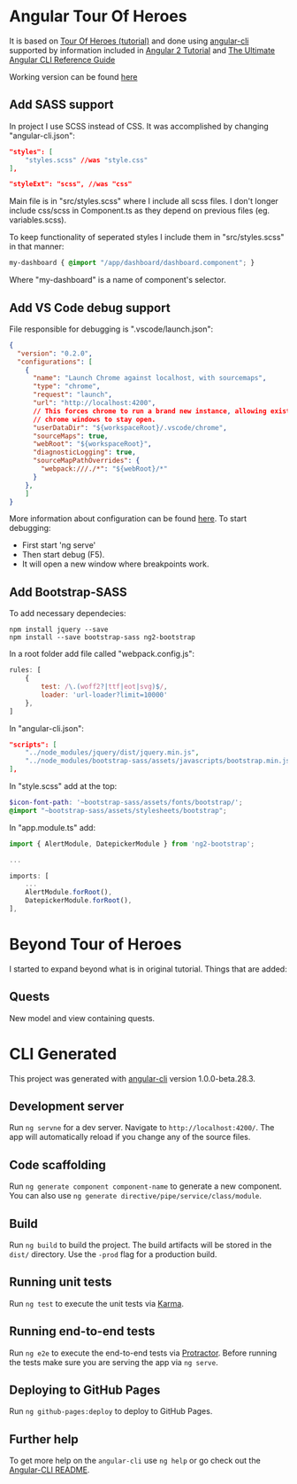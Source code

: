 # Angular Tour Of Heroes

It is based on [Tour Of Heroes (tutorial)](https://angular.io/docs/ts/latest/tutorial/) 
and done using [angular-cli](https://github.com/angular/angular-cli) 
supported by information included in [Angular 2 Tutorial](https://www.sitepoint.com/angular-2-tutorial/) 
and [The Ultimate Angular CLI Reference Guide](https://www.sitepoint.com/ultimate-angular-cli-reference/?utm_source=sitepoint&utm_medium=relatedinline&utm_term=&utm_campaign=relatedauthor)

Working version can be found [here](https://bielik20.github.io/angular-tour-of-heroes/)

## Add SASS support

In project I use SCSS instead of CSS. It was accomplished by changing "angular-cli.json":
```json
"styles": [
    "styles.scss" //was "style.css"
],
```
```json
"styleExt": "scss", //was "css"
```

Main file is in "src/styles.scss" where I include all scss files.
I don't longer include css/scss in Component.ts as they depend on previous files (eg. variables.scss).

To keep functionality of seperated styles I include them in "src/styles.scss" in that manner:
```scss
my-dashboard { @import "/app/dashboard/dashboard.component"; }
```
Where "my-dashboard" is a name of component's selector.

## Add VS Code debug support

File responsible for debugging is ".vscode/launch.json":
```json
{
  "version": "0.2.0",
  "configurations": [
    {
      "name": "Launch Chrome against localhost, with sourcemaps",
      "type": "chrome",
      "request": "launch",
      "url": "http://localhost:4200",
      // This forces chrome to run a brand new instance, allowing existing
      // chrome windows to stay open.
      "userDataDir": "${workspaceRoot}/.vscode/chrome",
      "sourceMaps": true,
      "webRoot": "${workspaceRoot}",
      "diagnosticLogging": true,
      "sourceMapPathOverrides": {
        "webpack:///./*": "${webRoot}/*"
      }
    },
    ]
}
```

More information about configuration can be found [here](https://go.microsoft.com/fwlink/?linkid=830387).
To start debugging:
- First start 'ng serve'
- Then start debug (F5).
- It will open a new window where breakpoints work.

## Add Bootstrap-SASS

To add necessary dependecies:
```
npm install jquery --save
npm install --save bootstrap-sass ng2-bootstrap
```

In a root folder add file called "webpack.config.js":
```javascript
rules: [
    {
        test: /\.(woff2?|ttf|eot|svg)$/,
        loader: 'url-loader?limit=10000'
    },
]
```

In "angular-cli.json":
```json
"scripts": [
    "../node_modules/jquery/dist/jquery.min.js",
    "../node_modules/bootstrap-sass/assets/javascripts/bootstrap.min.js"
],
```

In "style.scss" add at the top:
```scss
$icon-font-path: '~bootstrap-sass/assets/fonts/bootstrap/';
@import "~bootstrap-sass/assets/stylesheets/bootstrap";
```

In "app.module.ts" add:

```typescript
import { AlertModule, DatepickerModule } from 'ng2-bootstrap';

...

imports: [
    ...
    AlertModule.forRoot(),
    DatepickerModule.forRoot(),
],
```

# Beyond Tour of Heroes

I started to expand beyond what is in original tutorial. Things that are added:

## Quests

New model and view containing quests.

# CLI Generated

This project was generated with [angular-cli](https://github.com/angular/angular-cli) version 1.0.0-beta.28.3.


## Development server
Run `ng servne` for a dev server. Navigate to `http://localhost:4200/`. The app will automatically reload if you change any of the source files.

## Code scaffolding

Run `ng generate component component-name` to generate a new component. You can also use `ng generate directive/pipe/service/class/module`.

## Build

Run `ng build` to build the project. The build artifacts will be stored in the `dist/` directory. Use the `-prod` flag for a production build.

## Running unit tests

Run `ng test` to execute the unit tests via [Karma](https://karma-runner.github.io).

## Running end-to-end tests

Run `ng e2e` to execute the end-to-end tests via [Protractor](http://www.protractortest.org/).
Before running the tests make sure you are serving the app via `ng serve`.

## Deploying to GitHub Pages

Run `ng github-pages:deploy` to deploy to GitHub Pages.

## Further help

To get more help on the `angular-cli` use `ng help` or go check out the [Angular-CLI README](https://github.com/angular/angular-cli/blob/master/README.md).

